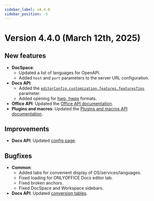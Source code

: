 ```yaml
---
sidebar_label: v4.4.0
sidebar_position: -5
---
```


# Version 4.4.0 (March 12th, 2025)

## New features

- **DocSpace**:
  - Updated a list of languages for OpenAPI.
  - Added `host` and `port` parameters to the server URL configuration.
- **Docs API**:
  - Added the [`editorConfig.customization.features.featuresTips`](../../docs/docs-api/usage-api/config/editor/customization/customization-standard-branding.md#featuresfeaturestips) parameter.
  - Added opening for [hwp, hwpx](../../docs/docs-api/usage-api/config/document/document.md#filetype) formats.
- **Office API**: Updated the [Office API documentation](../../docs/office-api/get-started/overview.md).
- **Plugins and macros**: Updated the [Plugins and macros API documentation](../../docs/plugin-and-macros/interacting-with-editors/overview/overview.md).

## Improvements

- **Docs API**: Updated [config page](../../docs/docs-api/usage-api/config/config.md).

## Bugfixes

- **Common**:
  - Added tabs for convenient display of OS/services/languages.
  - Fixed loading for ONLYOFFICE Docs editor tab.
  - Fixed broken anchors.
  - Fixed DocSpace and Workspace sidebars.
- **Docs API**: Updated [conversion tables](../../docs/docs-api/additional-api/conversion-api/conversion-tables.md).
